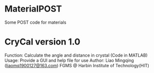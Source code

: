 # MaterialPOST
Some POST code for materials

# CryCal version 1.0
Function: Calculate the angle and distance in crystal
          (Code in MATLAB)
Usage:
      Provide a GUI and help file for use
Author:
      Liao Mingqing (liaomq1900127@163.com)
      FGMS @ Harbin Institute of Technology(HIT)
